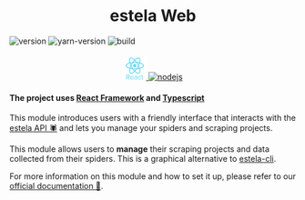 <h1 align="center">estela Web</h1>

![version](https://img.shields.io/badge/version-0.1-blue)
![yarn-version](https://img.shields.io/badge/yarn-v1.22.19-blue)
![build](https://img.shields.io/badge/build-passing-brightgreen)

<p align="center" style="margin-top: 20px">
  <a href="https://reactjs.org/" target="_blank" rel="noreferrer"> <img src="https://raw.githubusercontent.com/devicons/devicon/master/icons/react/react-original-wordmark.svg" alt="react" width="40" height="40"/> </a>
  <a href="https://nodejs.org/" target="_blank" rel="noreferrer"> <img src="https://www.vectorlogo.zone/logos/nodejs/nodejs-icon.svg" alt="nodejs" width="40" height="40"/> </a>
</p>

#### The project uses [React Framework](https://reactjs.org) and [Typescript](https://www.typescriptlang.org)

This module introduces users with a friendly interface that interacts with the [estela API 🕷](https://github.com/bitmakerla/estela/tree/main/estela-api) and lets you manage your spiders and scraping projects.

This module allows users to **manage** their scraping projects and data collected from their spiders. This is a graphical alternative to [estela-cli](https://github.com/bitmakerla/estela-cli).

For more information on this module and how to set it up, please refer to our [official documentation 📂](https://estela.bitmaker.la/docs/).
